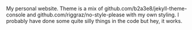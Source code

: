 My personal website. Theme is a mix of github.com/b2a3e8/jekyll-theme-console and github.com/riggraz/no-style-please with my own styling. I probably have done some quite silly things in the code but hey, it works.